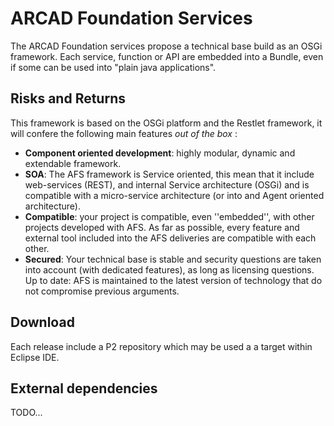   
# ARCAD Foundation Services

The ARCAD Foundation services propose a technical base build as an OSGi framework. Each service, function or API are embedded into a Bundle, even if some can be used into "plain java applications".

## Risks and Returns

This framework is based on the OSGi platform and the Restlet framework, it will confere the following main features *out of the box* :

* **Component oriented development**: highly modular, dynamic and extendable framework.
* **SOA**: The AFS framework is Service oriented, this mean that it include web-services (REST), and internal Service architecture (OSGi) and is compatible with a micro-service architecture (or into and Agent oriented architecture).
* **Compatible**: your project is compatible, even ''embedded'', with other projects developed with AFS. As far as possible, every feature and external tool included into the AFS deliveries are compatible with each other.
* **Secured**: Your technical base is stable and security questions are taken into account (with dedicated features), as long as licensing questions.
Up to date: AFS is maintained to the latest version of technology that do not compromise previous arguments.


## Download

Each release include a P2 repository which may be used a a target within Eclipse IDE.


## External dependencies

TODO...
